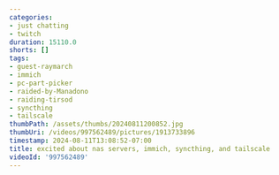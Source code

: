 ```yaml
---
categories:
- just chatting
- twitch
duration: 15110.0
shorts: []
tags:
- guest-raymarch
- immich
- pc-part-picker
- raided-by-Manadono
- raiding-tirsod
- syncthing
- tailscale
thumbPath: /assets/thumbs/20240811200852.jpg
thumbUri: /videos/997562489/pictures/1913733896
timestamp: 2024-08-11T13:08:52-07:00
title: excited about nas servers, immich, syncthing, and tailscale
videoId: '997562489'
---
```

